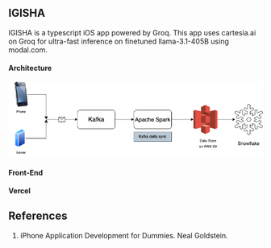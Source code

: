 ## IGISHA

IGISHA is a typescript iOS app powered by Groq. This app uses cartesia.ai on Groq for ultra-fast inference on finetuned llama-3.1-405B using modal.com.  

#### Architecture

![Architecture](architecture/backend.png)

#### Front-End
**Vercel**


## References

1. iPhone Application Development for Dummies. Neal Goldstein.

